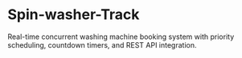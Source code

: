 # Spin-washer-Track
Real-time concurrent washing machine booking system with priority scheduling, countdown timers, and REST API integration.
